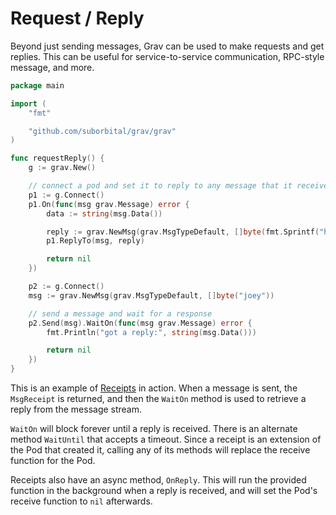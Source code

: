 # Request / Reply

Beyond just sending messages, Grav can be used to make requests and get replies. This can be useful for service-to-service communication, RPC-style message, and more.

```go
package main

import (
	"fmt"

	"github.com/suborbital/grav/grav"
)

func requestReply() {
	g := grav.New()

	// connect a pod and set it to reply to any message that it receives
	p1 := g.Connect()
	p1.On(func(msg grav.Message) error {
		data := string(msg.Data())

		reply := grav.NewMsg(grav.MsgTypeDefault, []byte(fmt.Sprintf("hey %s", data)))
		p1.ReplyTo(msg, reply)

		return nil
	})

	p2 := g.Connect()
	msg := grav.NewMsg(grav.MsgTypeDefault, []byte("joey"))

	// send a message and wait for a response
	p2.Send(msg).WaitOn(func(msg grav.Message) error {
		fmt.Println("got a reply:", string(msg.Data()))

		return nil
	})
}

```

This is an example of [Receipts](../../introduction/concepts/receipts.md) in action. When a message is sent, the `MsgReceipt` is returned, and then the `WaitOn` method is used to retrieve a reply from the message stream.

`WaitOn` will block forever until a reply is received. There is an alternate method `WaitUntil` that accepts a timeout. Since a receipt is an extension of the Pod that created it, calling any of its methods will replace the receive function for the Pod. 

Receipts also have an async method, `OnReply`. This will run the provided function in the background when a reply is received, and will set the Pod's receive function to `nil` afterwards.

